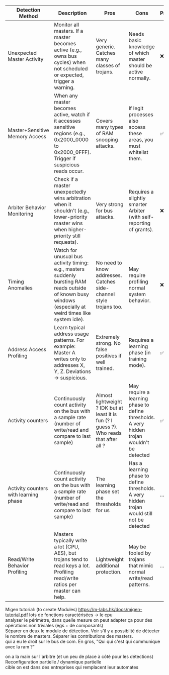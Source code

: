| **Detection Method**           | **Description**                                                                                                                                              | **Pros**                                                           | **Cons**                                                             | **Progress** |
|--------------------------------|--------------------------------------------------------------------------------------------------------------------------------------------------------------|--------------------------------------------------------------------|----------------------------------------------------------------------|--------------|
| Unexpected Master Activity     | Monitor all masters. If a master becomes active (e.g., owns bus cycles) when not scheduled or expected, trigger a warning.                                   | Very generic. Catches many classes of trojans.                     | Needs basic knowledge of which master should be active normally.     | ❌           |
| Master+Sensitive Memory Access | When any master becomes active, watch if it accesses sensitive regions (e.g., 0x2000_0000 to 0x2000_0FFF). Trigger if suspicious reads occur.                | Covers many types of RAM snooping attacks.                         | If legit processes also access these areas, you must whitelist them. | ✅           |
| Arbiter Behavior Monitoring    | Check if a master unexpectedly wins arbitration when it shouldn't (e.g., lower-priority master wins when higher-priority still requests).                    | Very strong for bus attacks.                                       | Requires a slightly smarter Arbiter (with self-reporting of grants). | ❌           |
| Timing Anomalies               | Watch for unusual bus activity timing: e.g., masters suddenly bursting RAM reads outside of known busy windows (especially at weird times like system idle). | No need to know addresses. Catches side-channel style trojans too. | May require profiling normal system behavior.                        | ❌           |
| Address Access Profiling       | Learn typical address usage patterns. For example: Master A writes only to addresses X, Y, Z. Deviations → suspicious.                                       | Extremely strong. No false positives if well trained.              | Requires a learning phase (in training mode).                        | ✅           |
| Activity counters | Continuously count activity on the bus with a sample rate (number of write/read and compare to last sample) | Almost lightweight ? IDK but at least it is fun (? I guess ?). Who reads that after all ? | May require a learning phase to define thresholds. A very hidden trojan wouldn't be detected | ✅ |
| Activity counters with learning phase | Continuously count activity on the bus with a sample rate (number of write/read and compare to last sample) | The learning phase set the thresholds for us | Has a learning phase to define thresholds. A very hidden trojan would still not be detected | ... |
| Read/Write Behavior Profiling  | Masters typically write a lot (CPU, AES), but trojans tend to read keys a lot. Profiling read/write ratios per master can help.                              | Lightweight additional protection.                                 | May be fooled by trojans that mimic normal write/read patterns.      | ... |

Migen tutorial: (to create Modules)
https://m-labs.hk/docs/migen-tutorial.pdf
lots de fonctions caractérisées -> le cpu\
analyser le périmètre, dans quelle mesure on peut adapter ça pour des opérations non triviales (egs + de composants)\
Séparer en deux le module de détection. Voir s'il y a possibilté de détecter le nombre de masters. Séparer les contributions des masters.\
qui a eu le droit sur le bus de com. En gros, "Qui qui c'est qui communique avec la ram ?"

on a la main sur l'arbitre (et un peu de place à côté pour les détections)\
Reconfiguration partielle / dynamique partielle\
cible on est dans des entreprises qui remplacent leur automates
